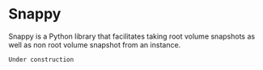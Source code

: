 # Snappy

Snappy is a Python library that facilitates taking root volume snapshots as well as non root volume snapshot from an instance.

```
Under construction
```